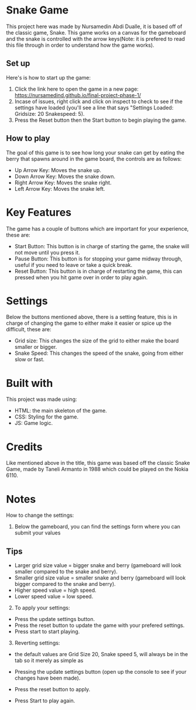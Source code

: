 # Snake Game

This project here was made by Nursamedin Abdi Dualle, it is based off of the classic game, Snake. This game works on a canvas for the gameboard and the snake is controlled with the arrow keys(Note: it is prefered to read this file through in order to understand how the game works).

## Set up
Here's is how to start up the game:
1. Click the link here to open the game in a new page: https://nursamedind.github.io/final-project-phase-1/
2. Incase of issues, right click and click on inspect to check to see if the settings have loaded (you'll see a line that says "Settings Loaded: Gridsize: 20 Snakespeed: 5).
3. Press the Reset button then the Start button to begin playing the game.

## How to play

The goal of this game is to see how long your snake can get by eating the berry that spawns around in the game board, the controls are as follows:

* Up Arrow Key: Moves the snake up.
* Down Arrow Key: Moves the snake down.
* Right Arrow Key: Moves the snake right.
* Left Arrow Key: Moves the snake left.

# Key Features

The game has a couple of buttons which are important for your experience, these are:

* Start Button: This button is in charge of starting the game, the snake will not move until you press it.
* Pause Button: This button is for stopping your game midway through, useful if you need to leave or take a quick break.
* Reset Button: This button is in charge of restarting the game, this can pressed when you hit game over in order to play again.

# Settings

Below the buttons mentioned above, there is a setting feature, this is in charge of changing the game to either make it easier or spice up the difficult, these are:

* Grid size: This changes the size of the grid to either make the board smaller or bigger.
* Snake Speed: This changes the speed of the snake, going from either slow or fast.

# Built with

This project was made using:

* HTML: the main skeleton of the game.
* CSS: Styling for the game.
* JS: Game logic.

# Credits

Like mentioned  above in the title, this game was based off the classic Snake Game, made by Taneli Armanto in 1988 which could be played on the Nokia 6110.

# Notes

How to change the settings:
1. Below the gameboard, you can find the settings form where you can submit your values
## Tips
- Larger grid size value  = bigger snake and berry (gameboard will look smaller compared to the snake and berry).
- Smaller grid size  value = smaller snake and berry (gameboard will look bigger compared to the snake and berry).
- Higher speed value = high speed.
- Lower speed value = low speed.

2. To apply your settings:
- Press the update settings button.
- Press the reset button to update the game with your prefered settings.
- Press start to start playing.

3. Reverting settings:
- the default values are Grid Size 20, Snake speed 5, will always be in the tab so it merely as simple as

- Pressing the update settings button (open up the console to see if your changes have been made).
- Press the reset button to apply.
- Press Start to play again.
